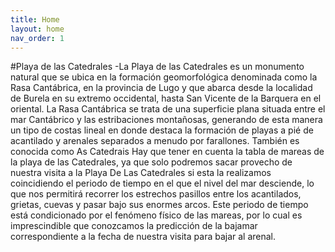 ```yaml
---
title: Home
layout: home
nav_order: 1
---
```


#Playa de las Catedrales
-La Playa de las Catedrales es un monumento natural que se ubica en la formación geomorfológica denominada como la Rasa Cantábrica, en la provincia de Lugo y que abarca desde la localidad de Burela en su extremo occidental, hasta San Vicente de la Barquera en el oriental. La Rasa Cantábrica se trata de una superficie plana situada entre el mar Cantábrico y las estribaciones montañosas, generando de esta manera un tipo de costas lineal en donde destaca la formación de playas a pié de acantilado y arenales separados a menudo por farallones. También es conocida como As Catedrais
Hay que tener en cuenta la tabla de mareas de la playa de las Catedrales, ya que solo podremos sacar provecho de nuestra visita a la Playa De Las Catedrales si esta la realizamos coincidiendo el periodo de tiempo en el que el nivel del mar desciende, lo que nos permitirá recorrer los estrechos pasillos entre los acantilados, grietas, cuevas y pasar bajo sus enormes arcos. Este periodo de tiempo está condicionado por el fenómeno físico de las mareas, por lo cual es imprescindible que conozcamos la predicción de la bajamar correspondiente a la fecha de nuestra visita para bajar al arenal.
